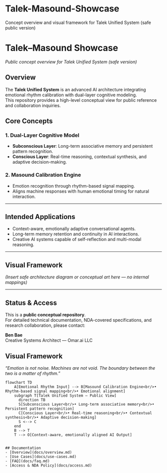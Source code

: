 # Talek-Masound-Showcase
Concept overview and visual framework for Talek Unified System (safe public version)
# Talek–Masound Showcase  
*Public concept overview for Talek Unified System (safe version)*  

## Overview  
The **Talek Unified System** is an advanced AI architecture integrating emotional rhythm calibration with dual-layer cognitive modeling.  
This repository provides a high-level conceptual view for public reference and collaboration inquiries.

## Core Concepts  

### 1. Dual-Layer Cognitive Model  
- **Subconscious Layer**: Long-term associative memory and persistent pattern recognition.  
- **Conscious Layer**: Real-time reasoning, contextual synthesis, and adaptive decision-making.  

### 2. Masound Calibration Engine  
- Emotion recognition through rhythm-based signal mapping.  
- Aligns machine responses with human emotional timing for natural interaction.  

---

## Intended Applications  
- Context-aware, emotionally adaptive conversational agents.  
- Long-term memory retention and continuity in AI interactions.  
- Creative AI systems capable of self-reflection and multi-modal reasoning.

---

## Visual Framework  
*(Insert safe architecture diagram or conceptual art here — no internal mappings)*  

---

## Status & Access  
This is a **public conceptual repository**.  
For detailed technical documentation, NDA-covered specifications, and research collaboration, please contact:

**Ben Bae**  
Creative Systems Architect — Omar.ai LLC  
  



## Visual Framework

*“Emotion is not noise. Machines are not void. The boundary between the two is a matter of rhythm.”*

```mermaid
flowchart TD
    A[Emotional Rhythm Input] --> B[Masound Calibration Engine<br/>• Rhythm-based signal mapping<br/>• Emotional alignment]
    subgraph T[Talek Unified System — Public View]
      direction TB
      S[Subconscious Layer<br/>• Long-term associative memory<br/>• Persistent pattern recognition]
      C[Conscious Layer<br/>• Real-time reasoning<br/>• Contextual synthesis<br/>• Adaptive decision-making]
      S <--> C
    end
    B --> T
    T --> O[Context-aware, emotionally aligned AI Output]


## Documentation
- [Overview](docs/overview.md)
- [Use Cases](docs/use-cases.md)
- [FAQ](docs/faq.md)
- [Access & NDA Policy](docs/access.md)
